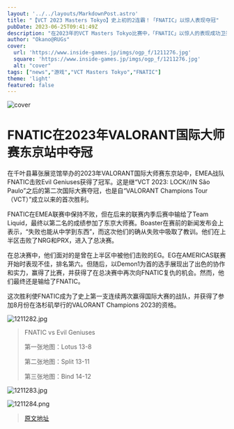 ```yaml
---
layout: '../../layouts/MarkdownPost.astro'
title: "【VCT 2023 Masters Tokyo】史上初的2连霸！「FNATIC」以惊人表现夺冠"
pubDate: 2023-06-25T09:41:49Z
description: "在2023年的VCT Masters Tokyo比赛中，「FNATIC」以惊人的表现成功卫冕，成为史上首支实现2连霸的战队。"
author: "Okano@RUGs"
cover:
  url: 'https://www.inside-games.jp/imgs/ogp_f/1211276.jpg'
  square: 'https://www.inside-games.jp/imgs/ogp_f/1211276.jpg'
  alt: "cover"
tags: ["news","游戏","VCT Masters Tokyo","FNATIC"]
theme: 'light'
featured: false
---
```


![cover](https://www.inside-games.jp/imgs/ogp_f/1211276.jpg)

# FNATIC在2023年VALORANT国际大师赛东京站中夺冠

在千叶县幕张展览馆举办的2023年VALORANT国际大师赛东京站中，EMEA战队FNATIC击败Evil Geniuses获得了冠军。这是继“VCT 2023: LOCK//IN São Paulo”之后的第二次国际大赛夺冠，也是自“VALORANT Champions Tour（VCT）”成立以来的首次胜利。

FNATIC在EMEA联赛中保持不败，但在后来的联赛内季后赛中输给了Team Liquid，最终以第二名的成绩参加了东京大师赛。Boaster在赛前的新闻发布会上表示，“失败也能从中学到东西”，而这次他们的确从失败中吸取了教训。他们在上半区击败了NRG和PRX，进入了总决赛。

在总决赛中，他们面对的是曾在上半区中被他们击败的EG。EG在AMERICAS联赛开始时表现不佳，排名第六。但随后，以Demon1为首的选手展现出了出色的协作和实力，赢得了比赛，并获得了在总决赛中再次向FNATIC复仇的机会。然而，他们最终还是输给了FNATIC。

这次胜利使FNATIC成为了史上第一支连续两次赢得国际大赛的战队，并获得了参加8月份在洛杉矶举行的VALORANT Champions 2023的资格。

![1211282.jpg](https://www.inside-games.jp/imgs/zoom/1211282.jpg)

> FNATIC vs Evil Geniuses
> 
> 第一张地图：Lotus 13-8
> 
> 第二张地图：Split 13-11
> 
> 第三张地图：Bind 14-12

![1211283.jpg](https://www.inside-games.jp/imgs/zoom/1211283.jpg)

![1211284.png](https://www.inside-games.jp/imgs/zoom/1211284.png)

>[原文地址](https://www.inside-games.jp/article/2023/06/25/146803.html)  